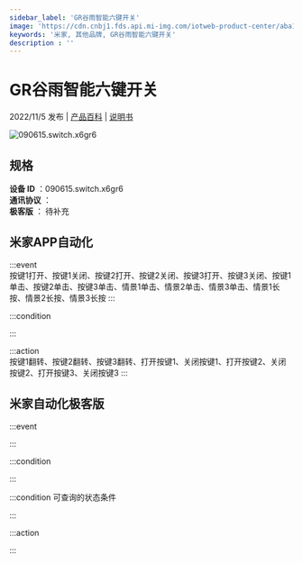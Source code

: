 ```yaml
---
sidebar_label: 'GR谷雨智能六键开关'
image: 'https://cdn.cnbj1.fds.api.mi-img.com/iotweb-product-center/aba149149c3951c98d698685fe6fea75_1666062219877.png?GalaxyAccessKeyId=AKVGLQWBOVIRQ3XLEW&Expires=9223372036854775807&Signature=lcn8Kji2jYb4et6koFETOOCfXgo='
keywords: '米家, 其他品牌, GR谷雨智能六键开关'
description : ''
---
```

# GR谷雨智能六键开关

2022/11/5 发布 | [产品百科](https://home.mi.com/webapp/content/baike/product/index.html?model=090615.switch.x6gr6/) | [说明书](https://home.mi.com/views/introduction.html?model=090615.switch.x6gr6&region=cn)

![090615.switch.x6gr6](https://cdn.cnbj1.fds.api.mi-img.com/iotweb-product-center/aba149149c3951c98d698685fe6fea75_1666062219877.png?GalaxyAccessKeyId=AKVGLQWBOVIRQ3XLEW&Expires=9223372036854775807&Signature=lcn8Kji2jYb4et6koFETOOCfXgo=)

## 规格  
> 
**设备 ID** ：090615.switch.x6gr6  
**通讯协议** ：  
**极客版**  ： 待补充 


## 米家APP自动化  

:::event  
按键1打开、按键1关闭、按键2打开、按键2关闭、按键3打开、按键3关闭、按键1单击、按键2单击、按键3单击、情景1单击、情景2单击、情景3单击、情景1长按、情景2长按、情景3长按
:::

:::condition  

:::

:::action   
按键1翻转、按键2翻转、按键3翻转、打开按键1、关闭按键1、打开按键2、关闭按键2、打开按键3、关闭按键3
:::

## 米家自动化极客版  

:::event  

:::

:::condition  

:::

:::condition 可查询的状态条件  

:::

:::action  

:::

        
